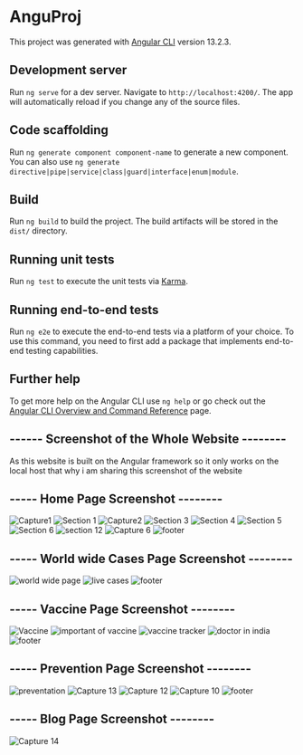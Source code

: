 # AnguProj

This project was generated with [Angular CLI](https://github.com/angular/angular-cli) version 13.2.3.

## Development server

Run `ng serve` for a dev server. Navigate to `http://localhost:4200/`. The app will automatically reload if you change any of the source files.

## Code scaffolding

Run `ng generate component component-name` to generate a new component. You can also use `ng generate directive|pipe|service|class|guard|interface|enum|module`.

## Build

Run `ng build` to build the project. The build artifacts will be stored in the `dist/` directory.

## Running unit tests

Run `ng test` to execute the unit tests via [Karma](https://karma-runner.github.io).

## Running end-to-end tests

Run `ng e2e` to execute the end-to-end tests via a platform of your choice. To use this command, you need to first add a package that implements end-to-end testing capabilities.

## Further help

To get more help on the Angular CLI use `ng help` or go check out the [Angular CLI Overview and Command Reference](https://angular.io/cli) page.
## ------ Screenshot of the Whole Website --------
  As this website is built on the Angular framework so it only  works on the local host that why i am sharing this screenshot of the website 

## ----- Home Page Screenshot --------
![Capture1](https://user-images.githubusercontent.com/76258598/187058370-64c75dd1-dda5-4134-9495-c44a4e18c5f8.PNG)
![Section 1](https://user-images.githubusercontent.com/76258598/187058588-9363201b-6994-40ba-8c19-b55e7617281d.PNG)
![Capture2](https://user-images.githubusercontent.com/76258598/187058514-5b5f9c1e-23f2-49fc-8488-3afcb1cfefef.PNG)
![Section 3](https://user-images.githubusercontent.com/76258598/187058711-60caa0f1-03ec-4caf-bff4-be1567c390b1.PNG)
![Section 4](https://user-images.githubusercontent.com/76258598/187058743-8ecc5f96-e17c-4027-9606-d22528f7d870.PNG)
![Section 5](https://user-images.githubusercontent.com/76258598/187058882-7a5c0367-8467-4052-bee8-5e2c5d8511a8.PNG)
![Section 6](https://user-images.githubusercontent.com/76258598/187058898-ddc96cc6-6ae5-4b61-b8de-8c773220853a.PNG)
![section 12](https://user-images.githubusercontent.com/76258598/187059018-787f4ecb-8681-4937-b398-bb5c2c9d302c.PNG)
![Capture 6](https://user-images.githubusercontent.com/76258598/187058946-b6255ccb-0ea7-433b-ad75-8adb44ae9e76.PNG)
![footer](https://user-images.githubusercontent.com/76258598/187058415-b98287c2-b721-4166-b18b-3ea75acdf82a.PNG)

## ----- World wide Cases Page Screenshot --------
![world wide page](https://user-images.githubusercontent.com/76258598/187059079-be87b758-f53f-44cc-b733-77940ad2ba44.PNG)
![live cases](https://user-images.githubusercontent.com/76258598/187059078-419d1500-a6c3-44a4-a3ff-0b40d673381c.PNG)
![footer](https://user-images.githubusercontent.com/76258598/187058415-b98287c2-b721-4166-b18b-3ea75acdf82a.PNG)
## ----- Vaccine Page Screenshot --------
![Vaccine](https://user-images.githubusercontent.com/76258598/187059225-90183a22-d9d6-4ab6-8597-99bea218c701.PNG)
![important of vaccine](https://user-images.githubusercontent.com/76258598/187059229-3f619179-354b-4cf0-963a-136fbec68d61.PNG)
![vaccine tracker](https://user-images.githubusercontent.com/76258598/187059251-ac6b1ed9-564b-421d-854f-b2dd713f27b3.PNG)
![doctor in india](https://user-images.githubusercontent.com/76258598/187059248-8bb2aeb9-4fdf-42b3-ab24-639893f6e055.PNG)
![footer](https://user-images.githubusercontent.com/76258598/187058415-b98287c2-b721-4166-b18b-3ea75acdf82a.PNG)
## ----- Prevention Page Screenshot --------
![preventation](https://user-images.githubusercontent.com/76258598/187059355-bbaa9a9f-0846-4d1e-b4d9-b840a26a72ea.PNG)
![Capture 13](https://user-images.githubusercontent.com/76258598/187059351-42256409-9f6b-4ff5-9dea-139736b41418.PNG)
![Capture 12](https://user-images.githubusercontent.com/76258598/187059352-10bad113-8fb7-44d0-ab6f-402efa7c1e09.PNG)
![Capture 10](https://user-images.githubusercontent.com/76258598/187059354-25627aca-cefb-4fae-b215-71526ddc9840.PNG)
![footer](https://user-images.githubusercontent.com/76258598/187058415-b98287c2-b721-4166-b18b-3ea75acdf82a.PNG)
## ----- Blog Page Screenshot --------
![Capture 14](https://user-images.githubusercontent.com/76258598/187059376-d2a32649-8a53-4733-a324-797da51e63f1.PNG)



